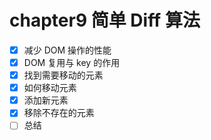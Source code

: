 # chapter9 简单 Diff 算法

- [x] 减少 DOM 操作的性能
- [x] DOM 复用与 key 的作用
- [x] 找到需要移动的元素
- [x] 如何移动元素
- [x] 添加新元素
- [x] 移除不存在的元素
- [ ] 总结